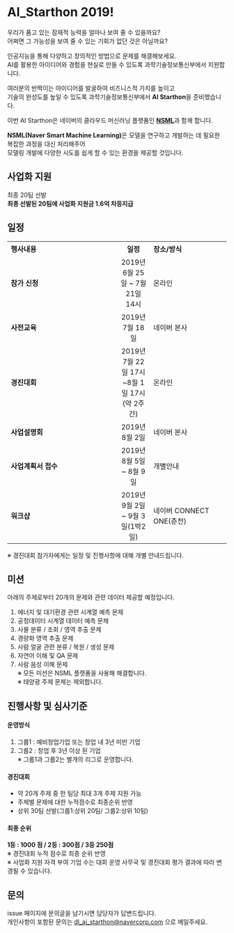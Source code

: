 # AI_Starthon 2019!

우리가 품고 있는 잠재적 능력을 얼마나 보여 줄 수 있을까요?<br>
어쩌면 그 가능성을 보여 줄 수 있는 기회가 없던 것은 아닐까요?<br>


인공지능을 통해 다양하고 창의적인 방법으로 문제를 해결해보세요.<br>
AI를 활용한 아이디어와 경험을 현실로 만들 수 있도록 과학기술정보통신부에서 지원합니다.<br>

여러분의 반짝이는 아이디어를 발굴하여 비즈니스적 가치를 높이고<br>
기술의 완성도를 높일 수 있도록 과학기술정보통신부에서 **AI Starthon**을 준비했습니다. <br>

이번 AI Starthon은 네이버의 클라우드 머신러닝 플랫폼인 <strong>[NSML](https://nipa.nsml.navercorp.com/intro)</strong>과 함께 합니다.

<strong>NSML(Naver Smart Machine Learning)</strong>은 모델을 연구하고 개발하는 데 필요한 복잡한 과정을 대신 처리해주어<br>
모델링 개발에 다양한 시도를 쉽게 할 수 있는 환경을 제공할 것입니다.

## 사업화 지원 
최종 20팀 선발 <br>
**최종 선발된 20팀에 사업화 지원금 1.6억 차등지급**<br>


## 일정
<table class="tbl_schedule">
  <tr>
    <th style="text-align:left;width:50%">행사내용</th>
    <th style="text-align:center;width:15%">일정</th>
        <th style="text-align:left;width:35%">장소/방식</th>
  </tr>
  <tr>
    <td>
      <strong>참가 신청</strong><br>
    </td>
    <td style="text-align:center">2019년 6월 25일 ~ 7월 21일 14시</td>
   <td>
      온라인<br>
    </td>
  </tr>
  <tr>
    <td>
      <strong>사전교육</strong><br>
    </td>
    <td style="text-align:center"> 2019년 7월 18일 </td>
   <td>
      네이버 본사<br>
    </td>
  </tr>
  <tr>
    <td>
      <strong>경진대회</strong><br>
    </td>
    <td style="text-align:center">2019년 7월 22일 17시~8월 1일 17시(약 2주간)</td>
 <td> 온라인 <br>
    </td>
   <tr>
    <td>
      <strong>사업설명회</strong><br>
    </td>
    <td style="text-align:center">2019년 8월 2일 </td>
      <td>
      네이버 본사<br>
    </td>
      <tr>
    <td>
      <strong>사업계획서 접수</strong><br>
    </td>
    <td style="text-align:center">2019년 8월 5일 ~ 8월 9일</td>
         <td>
      개별안내<br>
    </td>
        
  </tr>
   <tr>
    <td>
      <strong>워크샵</strong><br>
    </td>
    <td style="text-align:center"> 2019년 9월 2일 ~ 9월 3일(1박2일) </td>
   <td>
      네이버 CONNECT ONE(춘천)<br>
    </td>
  </tr>
</table>

※ 경진대회 참가자에게는 일정 및 진행사항에 대해 개별 안내드립니다.<br>

## 미션
아래의 주제로부터 20개의 문제와 관련 데이터 제공할 예정입니다.<br>
1. 에너지 및 대기환경 관련 시계열 예측 문제
2. 공정데이터 시계열 데이터 예측 문제
3. 사물 분류 / 조회 / 영역 추출 문제
4. 경량화 영역 추출 문제
5. 사람 얼굴 관련 분류 / 복원 / 생성 문제
6. 자연어 이해 및 QA 문제
7. 사람 음성 이해 문제<br>
※ 모든 미션은 NSML 플랫폼을 사용해 해결합니다.<br>
※ 태양광 주제 문제는 제외합니다.<br>

## 진행사항 및 심사기준

#### 운영방식
1. 그룹1 : 예비창업기업 또는 창업 내 3년 미만 기업 <br>
2. 그룹2 : 창업 후 3년 이상 된 기업<br>
※ 그룹1과 그룹2는 별개의 리그로 운영합니다.<br>

#### 경진대회
- 약 20개 주제 중 한 팀당 최대 3개 주제 지원 가능<br>
- 주제별 문제에 대한 누적점수로 최종순위 반영<br>
- 상위 30팀 선발(그룹1:상위 20팀/ 그룹2:상위 10팀)<br>

#### 최종 순위
**1등 : 1000 점 /  2등 : 300점 / 3등 250점**<br>
※ 경진대회 누적 점수로 최종 순위 반영 <br>
※ 사업화 지원 자격 부여 기업 수는 대회 운영 사무국 및 경진대회 평가 결과에 따라 변경될 수 있습니다. <br>

## 문의
issue 페이지에 문의글을 남기시면 담당자가 답변드립니다. <br>
개인사항이 포함된 문의는 dl_ai_starthon@navercorp.com 으로 메일주세요. 
